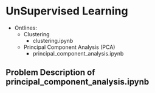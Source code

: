 # UnSupervised Learning
- Ontlines:
    - Clustering
        - clustering.ipynb
    - Principal Component Analysis (PCA)
        - principal_component_analysis.ipynb



## Problem Description of principal_component_analysis.ipynb








